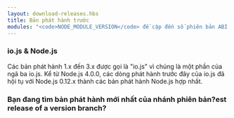 ```yaml
---
layout: download-releases.hbs
title: Bản phát hành trước
modules: "<code>NODE_MODULE_VERSION</code> đề cập đến số phiên bản ABI (giao diện nhị phân ứng dụng) của Node.js, được sử dụng để xác định phiên bản nào của các tệp nhị phân bổ trợ C++ đã biên dịch của Node.js có thể được tải vào mà không cần được biên dịch lại. Nó từng được lưu dưới dạng giá trị hex trong các phiên bản trước, nhưng hiện được biểu diễn dưới dạng số nguyên."
---
```


### io.js & Node.js

Các bản phát hành 1.x đến 3.x được gọi là "io.js" vì chúng là một phần của ngã
ba io.js. Kể từ Node.js 4.0.0, các dòng phát hành trước đây của io.js đã hội tụ
với Node.js 0.12.x thành các bản phát hành Node.js hợp nhất.

### Bạn đang tìm bản phát hành mới nhất của nhánh phiên bản?est release of a version branch?
